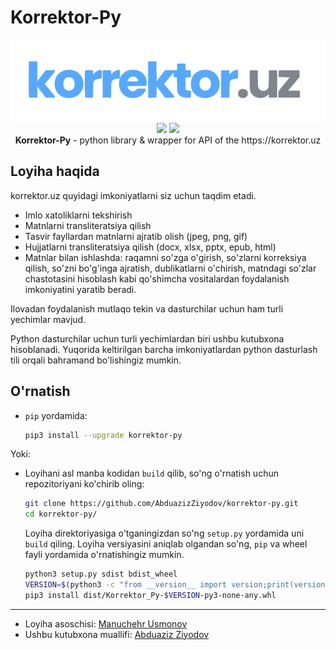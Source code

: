 # **Korrektor-Py**

<p align="center">
    <img src="assets/logo.png"></img> <br>
     <img src="https://github.com/AbduazizZiyodov/korrektor-py/actions/workflows/ci.yml/badge.svg?branch=master"></img> 
     <img src="https://static.pepy.tech/personalized-badge/korrektor-py?period=total&units=international_system&left_color=blue&right_color=green&left_text=Yuklab%20olishlar%20soni"></img>
     <br>
    <b>Korrektor-Py</b> - python library & wrapper for API of the https://korrektor.uz
</p>

## **Loyiha haqida**

korrektor.uz quyidagi imkoniyatlarni siz uchun taqdim etadi.

- Imlo xatoliklarni tekshirish
- Matnlarni transliteratsiya qilish
- Tasvir fayllardan matnlarni ajratib olish (jpeg, png, gif)
- Hujjatlarni transliteratsiya qilish (docx, xlsx, pptx, epub, html)
- Matnlar bilan ishlashda: raqamni so'zga o'girish, so'zlarni korreksiya qilish, so'zni bo'g'inga ajratish, dublikatlarni o'chirish, matndagi so'zlar chastotasini hisoblash kabi qo'shimcha vositalardan foydalanish imkoniyatini yaratib beradi.

Ilovadan foydalanish mutlaqo tekin va dasturchilar uchun ham turli yechimlar mavjud.

Python dasturchilar uchun turli yechimlardan biri ushbu kutubxona hisoblanadi. Yuqorida keltirilgan barcha imkoniyatlardan python dasturlash tili orqali bahramand bo'lishingiz mumkin.

## **O'rnatish**

- `pip` yordamida:

  ```bash
  pip3 install --upgrade korrektor-py
  ```

Yoki:

- Loyihani asl manba kodidan `build` qilib, so'ng o'rnatish uchun repozitoriyani ko'chirib oling:

  ```bash
  git clone https://github.com/AbduazizZiyodov/korrektor-py.git
  cd korrektor-py/
  ```

  Loyiha direktoriyasiga o'tganingizdan so'ng `setup.py` yordamida uni `build` qiling.
  Loyiha versiyasini aniqlab olgandan so'ng, `pip` va wheel fayli yordamida o'rnatishingiz mumkin.

  ```bash
  python3 setup.py sdist bdist_wheel
  VERSION=$(python3 -c "from __version__ import version;print(version)")
  pip3 install dist/Korrektor_Py-$VERSION-py3-none-any.whl
  ```

<hr>

- Loyiha asoschisi: [Manuchehr Usmonov](https://github.com/con9799)
- Ushbu kutubxona muallifi: [Abduaziz Ziyodov](https://github.com/AbduazizZiyodov)
